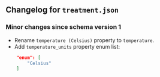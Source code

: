 ## Changelog for ``treatment.json``

### Minor changes since schema version 1

* Rename `temperature (Celsius)` property to `temperature`.
* Add `temperature_units` property enum list:
```json
    "enum": [
        "Celsius"
    ]
```
